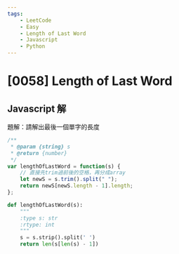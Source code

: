 ```yaml
---
tags: 
    - LeetCode
    - Easy
    - Length of Last Word
    - Javascript
    - Python
---
```

# [0058] Length of Last Word
## Javascript 解
題解：請解出最後一個單字的長度
```javascript
/**
 * @param {string} s
 * @return {number}
 */
var lengthOfLastWord = function(s) {
    // 直接先trim過前後的空格，再分成array
    let newS = s.trim().split(" ");
    return newS[newS.length - 1].length;
};
```


```python
def lengthOfLastWord(s):
    """
    :type s: str
    :rtype: int
    """
    s = s.strip().split(' ')
    return len(s[len(s) - 1])
```

